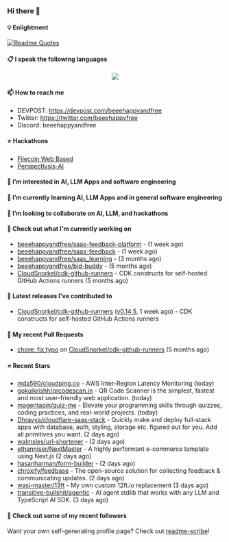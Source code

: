### Hi there 👋

#### 💡 Enlightment
[![Readme Quotes](https://quotes-github-readme.vercel.app/api?type=horizontal&theme=nord)](https://github.com/piyushsuthar/github-readme-quotes)

#### 📋 I speak the following languages

<p align="center">
  <a href="https://skillicons.dev">
    <img src="https://skillicons.dev/icons?i=git,kubernetes,docker,c,vim,terraform,python,typescript,java" />
  </a>
</p>


#### 📫 How to reach me
- DEVPOST: https://devpost.com/beeehappyandfree
- Twitter: https://twitter.com/beeehappyfree
- Discord: beeehappyandfree

#### ⭐️ Hackathons
- [Filecoin Web Based](https://devpost.com/software/youtube-dl-dweb)
- [Perspectlysis-AI](https://perspectlysis-ai.vercel.app)

#### 👀 I’m interested in AI, LLM Apps and software engineering

#### 🌱 I’m currently learning AI, LLM Apps and in general software engineering

#### 💞️ I’m looking to collaborate on AI, LLM, and hackathons

#### 👷 Check out what I'm currently working on

- [beeehappyandfree/saas-feedback-platform](https://github.com/beeehappyandfree/saas-feedback-platform) -  (1 week ago)
- [beeehappyandfree/saas-feedback](https://github.com/beeehappyandfree/saas-feedback) -  (1 week ago)
- [beeehappyandfree/saas_learning](https://github.com/beeehappyandfree/saas_learning) -  (3 months ago)
- [beeehappyandfree/bid-buddy](https://github.com/beeehappyandfree/bid-buddy) -  (5 months ago)
- [CloudSnorkel/cdk-github-runners](https://github.com/CloudSnorkel/cdk-github-runners) - CDK constructs for self-hosted GitHub Actions runners (5 months ago)

#### 🔭 Latest releases I've contributed to

- [CloudSnorkel/cdk-github-runners](https://github.com/CloudSnorkel/cdk-github-runners) ([v0.14.5](https://github.com/CloudSnorkel/cdk-github-runners/releases/tag/v0.14.5), 1 week ago) - CDK constructs for self-hosted GitHub Actions runners

#### 🔨 My recent Pull Requests

- [chore: fix typo](https://github.com/CloudSnorkel/cdk-github-runners/pull/542) on [CloudSnorkel/cdk-github-runners](https://github.com/CloudSnorkel/cdk-github-runners) (5 months ago)

#### ⭐ Recent Stars

- [mda590/cloudping.co](https://github.com/mda590/cloudping.co) - AWS Inter-Region Latency Monitoring (today)
- [gokulkrishh/qrcodescan.in](https://github.com/gokulkrishh/qrcodescan.in) - QR Code Scanner is the simplest, fastest and most user-friendly web application. (today)
- [magentaqin/quiz-me](https://github.com/magentaqin/quiz-me) - Elevate your programming skills through quizzes, coding practices, and real-world projects. (today)
- [Dhravya/cloudflare-saas-stack](https://github.com/Dhravya/cloudflare-saas-stack) - Quickly make and deploy full-stack apps with database, auth, styling, storage etc. figured out for you. Add all primitives you want. (2 days ago)
- [walmsles/url-shortener](https://github.com/walmsles/url-shortener) -  (2 days ago)
- [ethanniser/NextMaster](https://github.com/ethanniser/NextMaster) - A highly performant e-commerce template using Next.js  (2 days ago)
- [hasanharman/form-builder](https://github.com/hasanharman/form-builder) -  (2 days ago)
- [chroxify/feedbase](https://github.com/chroxify/feedbase) - The open-source solution for collecting feedback &amp; communicating updates. (2 days ago)
- [wasi-master/13ft](https://github.com/wasi-master/13ft) - My own custom 12ft.io replacement (3 days ago)
- [transitive-bullshit/agentic](https://github.com/transitive-bullshit/agentic) - AI agent stdlib that works with any LLM and TypeScript AI SDK. (3 days ago)

#### 👯 Check out some of my recent followers


Want your own self-generating profile page? Check out [readme-scribe](https://github.com/muesli/readme-scribe)!
